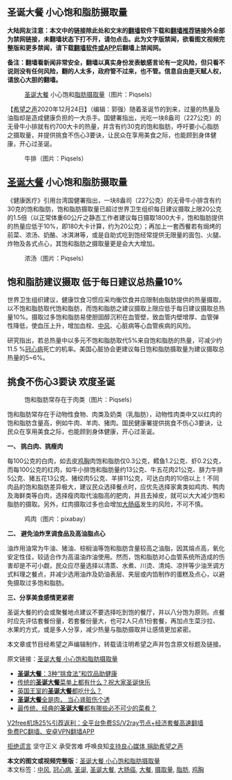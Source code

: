  <h2>圣诞大餐 小心饱和脂肪摄取量</h2> <p class="notice"><b>大陆网友注意：本文中的链接除此处和文末的<a href="https://github.com/bannedbook/fanqiang" >翻墙</a>软件下载和<a href="https://github.com/killgcd/justmysocks/blob/master/README.md">翻墙推荐</a>链接外全部为禁网链接，未翻墙状态下打不开，请勿点击。此为文字版禁闻，欲看图文视频完整版和更多禁闻，请下载<a href="https://github.com/bannedbook/fanqiang">翻墙软件或APP</a>后翻墙上禁闻网。</p><p>备注：翻墙看新闻非常安全，翻墙以真实身份发表敏感言论有一定风险，但只看不说则没有任何风险，翻的人太多，政府管不过来，也不管。信息自由是天赋人权，请放心大胆的翻墙。</b></p>  <div class="entry"> <figure><figcaption><a href="https://www.bannedbook.org/bnews/tag/%E5%9C%A3%E8%AF%9E/" class="st_tag internal_tag" rel="tag" title="标签 圣诞 下的日志">圣诞</a><a href="https://www.bannedbook.org/bnews/tag/%E5%A4%A7%E9%A4%90/" class="st_tag internal_tag" rel="tag" title="标签 大餐 下的日志">大餐</a> 小心饱和<a href="https://www.bannedbook.org/bnews/tag/%E8%84%82%E8%82%AA/" class="st_tag internal_tag" rel="tag" title="标签 脂肪 下的日志">脂肪</a><a href="https://www.bannedbook.org/bnews/tag/%E6%91%84%E5%8F%96%E9%87%8F/" class="st_tag internal_tag" rel="tag" title="标签 摄取量 下的日志">摄取量</a>（图片：Piqsels）</figcaption></figure> <p>【<span class='wp_keywordlink_affiliate'><a href="https://www.soundofhope.org" title="希望之声" target="_blank">希望之声</a></span>2020年12月24日】（编辑：郭强）随着圣诞节的到来，过量的热量及油脂却是造成健康负担的一大杀手。国健署指出，光吃一块8盎司（227公克）的无骨牛小排就有约700大卡的热量，并含有约30克的饱和脂肪，呼吁要小心脂肪之摄取量，并提供挑食不伤心3要诀，让民众在享用美食之际，也能顾到身体健康，开心过圣诞。</p> <figure><figcaption>牛排（图片：Piqsels）</figcaption></figure> <h2><a href="https://www.bannedbook.org/bnews/tag/%E5%9C%A3%E8%AF%9E%E5%A4%A7%E9%A4%90/" class="st_tag internal_tag" rel="tag" title="标签 圣诞大餐 下的日志">圣诞大餐</a> 小心饱和脂肪摄取量</h2> <p>《健康医疗》引用台湾国健署指出，一块8盎司（227公克）的无骨牛小排含有约30克的饱和脂肪，饱和脂肪摄取量已超过世界卫生组织每日建议摄取上限20公克的1.5倍（以正常体重60公斤之静态工作者建议每日摄取1800大卡，饱和脂肪提供的热量应低于10%，即180大卡计算，约为20公克）；再加上一套西餐若有焗烤的前菜、浓汤、奶酪、冰淇淋等，或是自助式吃到饱经常提供无限量的面包、火腿、炸物及各式点心，其饱和脂肪之摄取量更是会大大增加。</p> <figure><figcaption>浓汤（图片：Piqsels）</figcaption></figure> <h2>饱和脂肪建议摄取 低于每日建议总热量10%</h2> <p>世界卫生组织建议，健康饮食习惯应采均衡饮食并应限制由脂肪提供的热量摄取，以不饱和脂肪取代饱和脂肪，而饱和脂肪之建议摄取上限应低于每日建议摄取总热量10%。摄取过多饱和脂肪易使胆固醇沉积在血管壁，致血管内壁增厚、血管弹性降低，使血压上升，增加血栓、<a href="https://www.bannedbook.org/bnews/tag/%E4%B8%AD%E9%A3%8E/" class="st_tag internal_tag" rel="tag" title="标签 中风 下的日志">中风</a>、心脏病等心血管疾病的风险。</p>  <p>研究指出，若总热量中以多元不饱和脂肪取代5%来自饱和脂肪的热量，可减少约11.5 %<a href="https://www.bannedbook.org/bnews/tag/%E5%86%A0%E5%BF%83%E7%97%85/" class="st_tag internal_tag" rel="tag" title="标签 冠心病 下的日志">冠心病</a>死亡的机率。美国心脏协会更建议每日饱和脂肪摄取量为建议摄取总热量的5~6%。</p> <h2>挑食不伤心3要诀 欢度圣诞</h2> <figure><figcaption>饱和脂肪常存在于肉类（图片：Piqsels）</figcaption></figure> <p>饱和脂肪常存在于动物性食物、肉类及奶类（乳脂肪），动物性肉类中又以红肉的饱和脂肪含量高，例如牛肉、羊肉、猪肉。国民健康署提供挑食不伤心3要诀，让民众在享用美食之际，也能顾到身体健康，开心过圣诞。</p> <p><strong>一、 挑白肉、挑瘦肉</strong></p>  <p>每100公克的白肉，如去皮<a href="https://www.bannedbook.org/bnews/tag/%e9%b8%a1%e8%83%b8/" class="st_tag internal_tag" rel="tag" title="标签 鸡胸 下的日志">鸡胸</a>肉饱和脂肪仅0.3公克，鳕鱼1.2公克、虾0.2公克，而每100公克的红肉，如牛小排饱和脂肪量约13公克、牛五花肉21公克、腓力牛排5公克、猪五花13公克、猪绞肉5公克、羊排11公克，可达白肉的10倍以上！不同肉品的饱和脂肪差异极大，建议民众选择餐点时，应优先选择家禽类如鸡肉、鸭肉及海鲜类等白肉，选择瘦肉取代油脂高的肥肉，并且去掉皮，就可以大大减少饱和脂肪的摄取。另外，红肉摄取过多也会增加<a href="https://www.bannedbook.org/bnews/tag/%E5%A4%A7%E8%82%A0%E7%99%8C/" class="st_tag internal_tag" rel="tag" title="标签 大肠癌 下的日志">大肠癌</a>发生的风险，不可不慎。</p> <figure><figcaption>鸡肉（图片：pixabay）</figcaption></figure> <p><strong>二、 避免油炸烹调食品及高油脂点心</strong></p> <p>油炸用油常为牛油、猪油、棕榈油等饱和脂肪含量较高之油脂，因其熔点高，氧化安定性佳，较适合作为高温油炸油使用。然而，饱和脂肪对心血管系统所造成的伤害却是不可小觑，民众应尽量选择以清蒸、水煮、川烫、清炖、凉拌等少油烹调方式料理之餐点，并减少选用油炸及奶油表层、夹层或内馅制作的蛋糕及点心，以避免摄取过多饱和脂肪。</p>  <p><strong>三、分享美食感情更紧密</strong></p> <p>圣诞大餐的约会或聚餐地点建议不要选择吃到饱的餐厅，并以八分饱为原则。点餐时应先评估套餐份量，若套餐份量大，也可2人只点1份套餐，再加点生菜沙拉、水果的方式，或是多人分享，减少热量与脂肪摄取并让感情更加紧密。</p> <p>本文章或节目经希望之声编辑制作，转载请注明希望之声并包含原文标题及链接。</p>  <p>原文链接：<a class="src_link"  href="https://www.soundofhope.org/post/456832" target="_blank">圣诞大餐 小心饱和脂肪摄取量</a></p> <ul class='op-related-articles' title='相关阅读'> <li><a href='https://www.bannedbook.org/bnews/lifebaike/20201224/1453989.html' target='_blank'><b>圣诞大餐</b>：3种“挑食法”和饮品助健康</a></li> <li><a href='https://www.bannedbook.org/bnews/comments/20201223/1453454.html' target='_blank'>传统的<b>圣诞大餐</b>菜单上都有什么？祝大家圣诞快乐</a></li> <li><a href='https://www.bannedbook.org/bnews/comments/20191226/1247666.html' target='_blank'>英国王室的<b>圣诞大餐</b>都吃什么？</a></li> <li><a href='https://www.bannedbook.org/bnews/comments/20191225/1247094.html' target='_blank'><b>圣诞大餐</b>全是肉， 当心肾脏伤个透</a></li> <li><a href='https://www.bannedbook.org/bnews/comments/20191222/1245404.html' target='_blank'>最传统、经典的<b>圣诞大餐</b>都有哪些必不可少的菜肴？</a></li> </ul> <p class="texttj"> <a href="https://github.com/bannedbook/fanqiang/wiki/V2ray%E6%9C%BA%E5%9C%BA" target="_blank">V2free机场25%引荐返利：全平台免费SS/V2ray节点+经济套餐高速翻墙</a><br/> <a href="https://github.com/bannedbook/fanqiang/wiki/%E7%A6%81%E9%97%BB%E7%BD%91%E5%AE%89%E5%8D%93%E7%BF%BB%E5%A2%99%E6%96%B0%E9%97%BBAPP" target="_blank">免费PC翻墙、安卓VPN翻墙APP</a></p><p><span class='wp_keywordlink'><a href="https://www.bannedbook.org/forum2/topic1584.html" title="《拒绝谎言》" target="_blank">拒绝谎言</a></span> 坚守正义 承受苦难 呼唤良知<a href="/page/donate">支持良心媒体 捐助希望之声</a></p><a name='sharetosocial'></a>       <div><b>本文的图文或视频完整版</b>：<a href='https://www.bannedbook.org/bnews/comments/20201224/1454334.html'>圣诞大餐 小心饱和脂肪摄取量</a></div>  </div><!--END ENTRY--> <div class="postfooter"> <div>本文标签：<a href="https://www.bannedbook.org/bnews/tag/%E4%B8%AD%E9%A3%8E/" rel="tag">中风</a>, <a href="https://www.bannedbook.org/bnews/tag/%E5%86%A0%E5%BF%83%E7%97%85/" rel="tag">冠心病</a>, <a href="https://www.bannedbook.org/bnews/tag/%E5%9C%A3%E8%AF%9E/" rel="tag">圣诞</a>, <a href="https://www.bannedbook.org/bnews/tag/%E5%9C%A3%E8%AF%9E%E5%A4%A7%E9%A4%90/" rel="tag">圣诞大餐</a>, <a href="https://www.bannedbook.org/bnews/tag/%E5%A4%A7%E8%82%A0%E7%99%8C/" rel="tag">大肠癌</a>, <a href="https://www.bannedbook.org/bnews/tag/%E5%A4%A7%E9%A4%90/" rel="tag">大餐</a>, <a href="https://www.bannedbook.org/bnews/tag/%E6%91%84%E5%8F%96%E9%87%8F/" rel="tag">摄取量</a>, <a href="https://www.bannedbook.org/bnews/tag/%E8%84%82%E8%82%AA/" rel="tag">脂肪</a>, <a href="https://www.bannedbook.org/bnews/tag/%e9%b8%a1%e8%83%b8/" rel="tag">鸡胸</a></div>  </div><!--END POSTFOOTER--> 